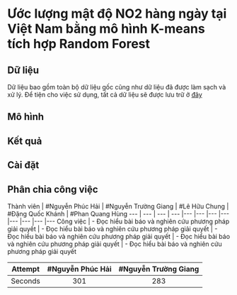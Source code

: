 # Ước lượng mật độ NO2 hàng ngày tại Việt Nam bằng mô hình K-means tích hợp Random Forest

## Dữ liệu
Dữ liệu bao gồm toàn bộ dữ liệu gốc cũng như dữ liệu đã được làm sạch và xử lý. Để tiện cho việc sử dụng, tất cả dữ liệu sẽ được lưu trữ ở [đây](https://drive.google.com/drive/folders/1uoh64dOepEHd9GR2ZywnCo-8zqMSg5Qn)
## Mô hình

## Kết quả 

## Cài đặt

## Phân chia công việc
Thành viên | #Nguyễn Phúc Hải | #Nguyễn Trường Giang | #Lê Hữu Chung | #Đặng Quốc Khánh | #Phan Quang Hùng
--- | --- | --- | --- |--- |--- |--- |--- |--- |--- |--- |---
Công việc | - Đọc hiểu bài báo và nghiên cứu phương pháp giải quyết | - Đọc hiểu bài báo và nghiên cứu phương pháp giải quyết | - Đọc hiểu bài báo và nghiên cứu phương pháp giải quyết | - Đọc hiểu bài báo và nghiên cứu phương pháp giải quyết | - Đọc hiểu bài báo và nghiên cứu phương pháp giải quyết 

| Attempt | #Nguyễn Phúc Hải  | #Nguyễn Trường Giang  |
| :---:   | :-: | :-: |
| Seconds | 301 | 283 |
